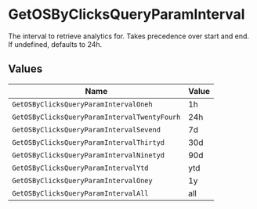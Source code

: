 # GetOSByClicksQueryParamInterval

The interval to retrieve analytics for. Takes precedence over start and end. If undefined, defaults to 24h.


## Values

| Name                                         | Value                                        |
| -------------------------------------------- | -------------------------------------------- |
| `GetOSByClicksQueryParamIntervalOneh`        | 1h                                           |
| `GetOSByClicksQueryParamIntervalTwentyFourh` | 24h                                          |
| `GetOSByClicksQueryParamIntervalSevend`      | 7d                                           |
| `GetOSByClicksQueryParamIntervalThirtyd`     | 30d                                          |
| `GetOSByClicksQueryParamIntervalNinetyd`     | 90d                                          |
| `GetOSByClicksQueryParamIntervalYtd`         | ytd                                          |
| `GetOSByClicksQueryParamIntervalOney`        | 1y                                           |
| `GetOSByClicksQueryParamIntervalAll`         | all                                          |